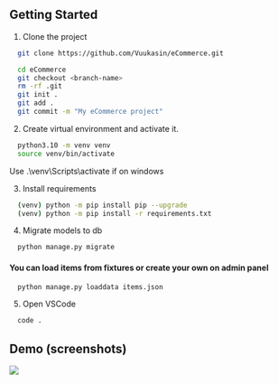 ## Getting Started

1. Clone the project
```bash
  git clone https://github.com/Vuukasin/eCommerce.git

  cd eCommerce
  git checkout <branch-name>
  rm -rf .git
  git init .
  git add .
  git commit -m "My eCommerce project"
```

2. Create virtual environment and activate it.
```bash
  python3.10 -m venv venv
  source venv/bin/activate
```
Use .\venv\Scripts\activate if on windows

3. Install requirements 
```bash
  (venv) python -m pip install pip --upgrade
  (venv) python -m pip install -r requirements.txt
```

4. Migrate models to db
```bash
  python manage.py migrate
```

#### You can load items from fixtures or create your own on admin panel
```bash
  python manage.py loaddata items.json
```

5. Open VSCode
```bash
  code .
```

## Demo (screenshots)

<img src="home_screenshot.png">
